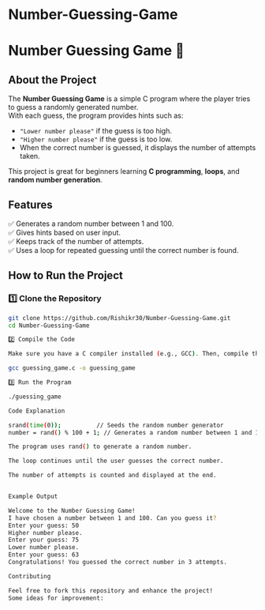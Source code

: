 # Number-Guessing-Game 
# Number Guessing Game 🎯

## About the Project  
The **Number Guessing Game** is a simple C program where the player tries to guess a randomly generated number.  
With each guess, the program provides hints such as:  
- `"Lower number please"` if the guess is too high.  
- `"Higher number please"` if the guess is too low.  
- When the correct number is guessed, it displays the number of attempts taken.  

This project is great for beginners learning **C programming**, **loops**, and **random number generation**.

## Features  
✅ Generates a random number between 1 and 100.  
✅ Gives hints based on user input.  
✅ Keeps track of the number of attempts.  
✅ Uses a loop for repeated guessing until the correct number is found.  

## How to Run the Project  
### 1️⃣ Clone the Repository  
```sh
git clone https://github.com/Rishikr30/Number-Guessing-Game.git
cd Number-Guessing-Game

2️⃣ Compile the Code

Make sure you have a C compiler installed (e.g., GCC). Then, compile the program using:

gcc guessing_game.c -o guessing_game

3️⃣ Run the Program

./guessing_game

Code Explanation

srand(time(0));          // Seeds the random number generator
number = rand() % 100 + 1; // Generates a random number between 1 and 100

The program uses rand() to generate a random number.

The loop continues until the user guesses the correct number.

The number of attempts is counted and displayed at the end.


Example Output

Welcome to the Number Guessing Game!
I have chosen a number between 1 and 100. Can you guess it?
Enter your guess: 50
Higher number please.
Enter your guess: 75
Lower number please.
Enter your guess: 63
Congratulations! You guessed the correct number in 3 attempts.

Contributing

Feel free to fork this repository and enhance the project!
Some ideas for improvement:
